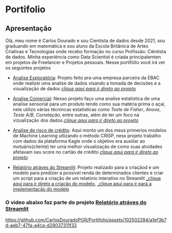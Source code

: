# Portifolio
## Apresentação
Olá, meu nome é Carlos Dourado e sou Cientista de dados desde 2021, sou graduando em matemática e sou aluno da Escola Britânica de Artes Criativas e Tecnologias onde recebo formação no curso Profissão: Ciêntista de dados. Minha experiência como Data Scientist é criada principalemten em projetos de Freelancer e Projetos pessoais.
Nesse portifólio você irá ver os seguintes projetos
- [Analise Exploratória](https://github.com/CarlosDouradoPGR/Portifolio/blob/main/Analise_Exploratoria/Analise_exp.ipynb): Projeto feito pra uma empresa parceira da EBAC onde realizei uma analise de dados visando a tomada de decisôes e a visualização de dados [_clique aqui para ir direto ao projeto_](https://github.com/CarlosDouradoPGR/Portifolio/blob/main/Analise_Exploratoria/Analise_exp.ipynb)

- [Analise Comercial](https://github.com/CarlosDouradoPGR/Portifolio/tree/main/Analise_comercial): Nesso projeto faço uma analise estatística de uma analise sensorial para um produto tendo como sua matéria prima o açaí, nele utilizo várias técnincas estatísticas como _Teste de Fisher_, _Anova_, _Teste A/B_, _Correlação_, entre outras, além de ter um foco na vizualização dos dados.[_clique aqui para ir direto ao projeto_](https://github.com/CarlosDouradoPGR/Portifolio/blob/main/Analise_comercial/Bala_acai.ipynb)

- [Analise de risco de crédito](https://github.com/CarlosDouradoPGR/Portifolio/tree/main/Credit_Score): Aqui monto um dos meus primerios modelos de Machine Learning utlizando o método CRISP, ness projeto trabalho com dados da plataforma Kagle onde o objetivo era auxiliar ao motuário(cliente) ter uma melhor visualização de como suas atvidades afetavam seu score no cartão de crédito [_clique aqui para ir direto ao projeto_](https://github.com/CarlosDouradoPGR/Portifolio/blob/main/Credit_Score/Classificação%20de%20crédito.ipynb)

- [Relatório atráves do Streamlit](https://github.com/CarlosDouradoPGR/Portifolio/tree/main/Streamlit): Projeto realizado para a criaçãod e um modelo para predizer a possivel renda de determinados clientes e criar um script para a criação de um relatório interativo no Streamlit [_clique aqui para ir direto a criação do modelo](https://github.com/CarlosDouradoPGR/Portifolio/blob/main/Streamlit/Modelo_regressao.ipynb), [_clique aqui para ir para a implementação do modelo](https://github.com/CarlosDouradoPGR/Portifolio/blob/main/Streamlit/Modelo_regressao.ipynb)

### O video abaixo faz parte do projeto [Relatório atráves do Streamlit](https://github.com/CarlosDouradoPGR/Portifolio/tree/main/Streamlit)
https://github.com/CarlosDouradoPGR/Portifolio/assets/102502284/a1ef3b7d-aeb7-47fa-a4ca-d28037311f33


